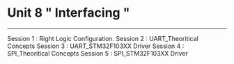 # Unit 8 " Interfacing "
--------------------------
Session 1 :    Right Logic Configuration.
Session 2 :    UART_Theoritical Concepts
Session 3 :    UART_STM32F103XX Driver 
Session 4 :    SPI_Theoritical Concepts
Session 5 :    SPI_STM32F103XX  Driver
